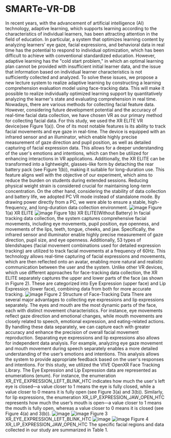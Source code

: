 # SMARTe-VR-DB

 In recent years, with the advancement of artificial intelligence (AI) technology, adaptive learning, which supports learning according to the characteristics of individual learners, has been attracting attention in the field of education. In particular, a system that optimizes learning content by analyzing learners' eye gaze, facial expressions, and behavioral data in real time has the potential to respond to individual optimization, which has been difficult to achieve with conventional standardized education. However, adaptive learning has the "cold start problem," in which an optimal learning plan cannot be provided with insufficient initial learner data, and the issue that information based on individual learner characteristics is not sufficiently collected and analyzed.
 To solve these issues, we propose a new lecture system to realize adaptive learning by constructing a learning comprehension evaluation model using face-tracking data. This will make it possible to realize individually optimized learning support by quantitatively analyzing the learner's state and evaluating comprehension in real time.
 Nowadays, there are various methods for collecting facial feature data. However, considering future development potential and the accuracy of real-time facial data collection, we have chosen VR as our primary method for collecting facial data.
 For this study, we used the XR ELITE VR device(see Figure 1(a)). One of its most notable features is its ability to track facial movements and eye gaze in real-time. The device is equipped with an infrared sensor and an illuminator, which enable highly precise measurement of gaze direction and pupil position, as well as detailed capturing of facial expression data. This allows for a deeper understanding of the user's emotions and intentions, which can then be utilized for enhancing interactions in VR applications.
 Additionally, the XR ELITE can be transformed into a lightweight, glasses-like form by detaching the rear battery pack (see Figure 1(b)), making it suitable for long-duration use. This feature aligns well with the objective of our experiment, which aims to reduce the burden on students during extended sessions. Reducing physical weight strain is considered crucial for maintaining long-term concentration. On the other hand, considering the stability of data collection and battery life, we adopted PC VR mode instead of standalone mode. By drawing power directly from a PC, we were able to ensure a stable, high-frequency, and long-duration data collection environment.
![image](https://github.com/user-attachments/assets/62984e0d-aa1f-4699-abf1-d584d6d699a6)
Figure 1(a)  XR ELITE
![image](https://github.com/user-attachments/assets/a370a77f-096c-48f2-abf1-c4d4e3140dc3)
Figure 1(b)  XR ELITE(Without Battery)
 In facial tracking data collection, the system captures comprehensive facial movements, including eye movements, pupil position, eye openness, and movements of the lips, teeth, tongue, cheeks, and jaw. Specifically, the infrared sensor and illuminator enable highly precise measurement of gaze direction, pupil size, and eye openness. Additionally, 53 types of blendshapes (facial movement combinations used for detailed expression tracking) are utilized to track facial movements at a frequency of 60Hz. This technology allows real-time capturing of facial expressions and movements, which are then reflected onto an avatar, enabling more natural and realistic communication between the user and the system.
 Unlike other VR devices, which use different approaches for face-tracking data collection, the XR ELITE separately captures the upper and lower parts of the face (as shown in Figure 2). These are categorized into Eye Expression (upper face) and Lip Expression (lower face), combining data from both for more accurate tracking.
![image](https://github.com/user-attachments/assets/8055830e-f634-4d17-a033-d036ed34eb8e)
Figure 2     Structure of Face-Tracking Data
 There are several major advantages to collecting eye expressions and lip expressions separately. The eyes and mouth are the most dynamic parts of the face, each with distinct movement characteristics. For instance, eye movements reflect gaze direction and emotional changes, while mouth movements are closely related to speech, emotional expression, and eating-related actions. By handling these data separately, we can capture each with greater accuracy and enhance the precision of overall facial movement reproduction. Separating eye expressions and lip expressions also allows for independent data analysis. For example, analyzing eye gaze movement and mouth movement during speech separately enables a more detailed understanding of the user’s emotions and intentions. This analysis allows the system to provide appropriate feedback based on the user's responses and intentions.
 For this study, we utilized the VIVE OpenXR Face Tracking Library. The Eye Expression and Lip Expression data are represented as enumerations (enum). For instance, the enumeration XR_EYE_EXPRESSION_LEFT_BLINK_HTC indicates how much the user's left eye is closed—a value closer to 1 means the eye is fully closed, while a value closer to 0 means it is fully open (see Figure 3(a) and 3(b)). Similarly, for lip expressions, the enumeration XR_LIP_EXPRESSION_JAW_OPEN_HTC represents how much the user’s mouth is open—a value closer to 1 means the mouth is fully open, whereas a value closer to 0 means it is closed (see Figure 4(a) and 3(b)).
![image](https://github.com/user-attachments/assets/7d839ca6-30fb-42b0-984a-7455d95aeb5f)
![image](https://github.com/user-attachments/assets/5dc84f94-95db-4f38-8b94-fea1b13ac045)
Figure 3     XR_EYE_EXPRESSION_LEFT_BLINK_HTC
![image](https://github.com/user-attachments/assets/aad596cd-9f13-4f3e-ad51-ff79aed45e40)
![image](https://github.com/user-attachments/assets/70ebf529-67ce-4974-93a9-5f2ca8452893)
Figure 4     XR_LIP_EXPRESSION_JAW_OPEN_HTC
The specific facial regions and data collected in our study are summarized in Table 1.
